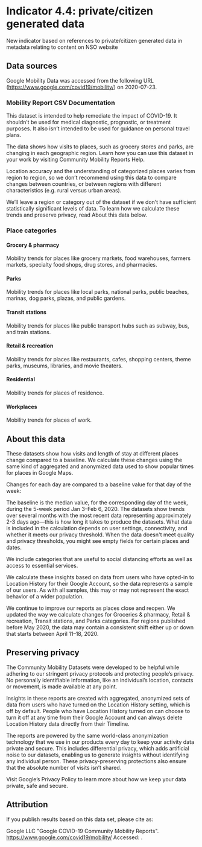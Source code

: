 Indicator 4.4: private/citizen generated data
================

New indicator based on references to private/citizen generated data in metadata relating to content on NSO website

## Data sources

Google Mobility Data was accessed from the following URL (https://www.google.com/covid19/mobility/) on 2020-07-23.

### Mobility Report CSV Documentation
This dataset is intended to help remediate the impact of COVID-19. It shouldn’t be used for medical diagnostic, prognostic, or treatment purposes. It also isn’t intended to be used for guidance on personal travel plans.

The data shows how visits to places, such as grocery stores and parks, are changing in each geographic region. Learn how you can use this dataset in your work by visiting Community Mobility Reports Help.

Location accuracy and the understanding of categorized places varies from region to region, so we don’t recommend using this data to compare changes between countries, or between regions with different characteristics (e.g. rural versus urban areas).

We’ll leave a region or category out of the dataset if we don’t have sufficient statistically significant levels of data. To learn how we calculate these trends and preserve privacy, read About this data below.

### Place categories
#### Grocery & pharmacy
Mobility trends for places like grocery markets, food warehouses, farmers markets, specialty food shops, drug stores, and pharmacies.

#### Parks
Mobility trends for places like local parks, national parks, public beaches, marinas, dog parks, plazas, and public gardens.

#### Transit stations
Mobility trends for places like public transport hubs such as subway, bus, and train stations.

#### Retail & recreation
Mobility trends for places like restaurants, cafes, shopping centers, theme parks, museums, libraries, and movie theaters.

#### Residential
Mobility trends for places of residence.

#### Workplaces
Mobility trends for places of work.

## About this data
These datasets show how visits and length of stay at different places change compared to a baseline. We calculate these changes using the same kind of aggregated and anonymized data used to show popular times for places in Google Maps.

Changes for each day are compared to a baseline value for that day of the week:

The baseline is the median value, for the corresponding day of the week, during the 5-week period Jan 3–Feb 6, 2020.
The datasets show trends over several months with the most recent data representing approximately 2-3 days ago—this is how long it takes to produce the datasets.
What data is included in the calculation depends on user settings, connectivity, and whether it meets our privacy threshold. When the data doesn't meet quality and privacy thresholds, you might see empty fields for certain places and dates.

We include categories that are useful to social distancing efforts as well as access to essential services.

We calculate these insights based on data from users who have opted-in to Location History for their Google Account, so the data represents a sample of our users. As with all samples, this may or may not represent the exact behavior of a wider population.

We continue to improve our reports as places close and reopen. We updated the way we calculate changes for Groceries & pharmacy, Retail & recreation, Transit stations, and Parks categories. For regions published before May 2020, the data may contain a consistent shift either up or down that starts between April 11–18, 2020.

## Preserving privacy
The Community Mobility Datasets were developed to be helpful while adhering to our stringent privacy protocols and protecting people’s privacy. No personally identifiable information, like an individual’s location, contacts or movement, is made available at any point.

Insights in these reports are created with aggregated, anonymized sets of data from users who have turned on the Location History setting, which is off by default. People who have Location History turned on can choose to turn it off at any time from their Google Account and can always delete Location History data directly from their Timeline.

The reports are powered by the same world-class anonymization technology that we use in our products every day to keep your activity data private and secure. This includes differential privacy, which adds artificial noise to our datasets, enabling us to generate insights without identifying any individual person. These privacy-preserving protections also ensure that the absolute number of visits isn’t shared.

Visit Google’s Privacy Policy to learn more about how we keep your data private, safe and secure.

## Attribution
If you publish results based on this data set, please cite as:

Google LLC "Google COVID-19 Community Mobility Reports".
https://www.google.com/covid19/mobility/ Accessed: <date>.
